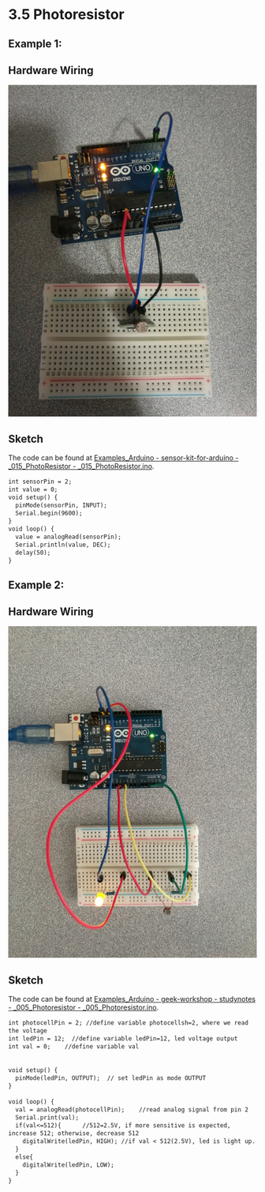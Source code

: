 # 3.5 Photoresistor

## Example 1: 

## Hardware Wiring

![Photoresistor Example 1](../../Examples/sensor-kit-for-arduino/015_photoresistor.jpg)


## Sketch

The code can be found at [Examples_Arduino - sensor-kit-for-arduino - _015_PhotoResistor - _015_PhotoResistor.ino](https://github.com/LongerVisionRobot/Examples_Arduino/blob/master/sensor-kit-for-arduino/_015_PhotoResistor/_015_PhotoResistor.ino).
```
int sensorPin = 2;
int value = 0;
void setup() {
  pinMode(sensorPin, INPUT);
  Serial.begin(9600);
}
void loop() {
  value = analogRead(sensorPin);
  Serial.println(value, DEC);
  delay(50);
}
```


## Example 2: 

## Hardware Wiring

![Photoresistor Example 2](../../Examples/geek-workshop/studynotes/005_photoresistor.jpg)


## Sketch

The code can be found at [Examples_Arduino - geek-workshop - studynotes - _005_Photoresistor - _005_Photoresistor.ino](https://github.com/LongerVisionRobot/Examples_Arduino/blob/master/geek-workshop/studynotes/_005_Photoresistor/_005_Photoresistor.ino).
```
int photocellPin = 2; //define variable photocellsh=2, where we read the voltage
int ledPin = 12;  //define variable ledPin=12, led voltage output
int val = 0;    //define variable val


void setup() { 
  pinMode(ledPin, OUTPUT);  // set ledPin as mode OUTPUT
} 

void loop() { 
  val = analogRead(photocellPin);    //read analog signal from pin 2
  Serial.print(val);
  if(val<=512){      //512=2.5V, if more sensitive is expected, increase 512; otherwise, decrease 512
    digitalWrite(ledPin, HIGH); //if val < 512(2.5V), led is light up.
  }
  else{
    digitalWrite(ledPin, LOW);
  }
}
```
